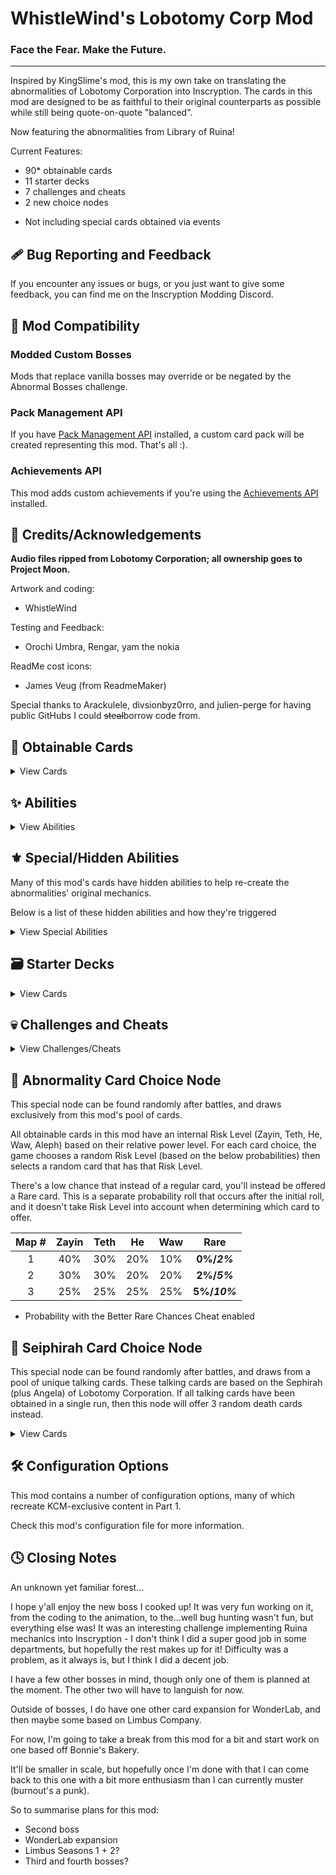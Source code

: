 # WhistleWind's Lobotomy Corp Mod

### Face the Fear. Make the Future.
---
Inspired by KingSlime's mod, this is my own take on translating the abnormalities of Lobotomy Corporation into Inscryption.
The cards in this mod are designed to be as faithful to their original counterparts as possible while still being quote-on-quote "balanced".

Now featuring the abnormalities from Library of Ruina!

Current Features:
- 90* obtainable cards
- 11 starter decks
- 7 challenges and cheats
- 2 new choice nodes

* Not including special cards obtained via events

## 🩹 Bug Reporting and Feedback
If you encounter any issues or bugs, or you just want to give some feedback, you can find me on the Inscryption Modding Discord.

## 🔗 Mod Compatibility
### Modded Custom Bosses
Mods that replace vanilla bosses may override or be negated by the Abnormal Bosses challenge.

### Pack Management API
If you have [Pack Management API](https://inscryption.thunderstore.io/package/Infiniscryption/Pack_Management_API/) installed,
a custom card pack will be created representing this mod. That's all :\).

### Achievements API
This mod adds custom achievements if you're using the [Achievements API](https://inscryption.thunderstore.io/package/Infiniscryption/Achievements/) installed.

## 💌 Credits/Acknowledgements
**Audio files ripped from Lobotomy Corporation; all ownership goes to Project Moon.**

Artwork and coding:
- WhistleWind

Testing and Feedback:
- Orochi Umbra, Rengar, yam the nokia

ReadMe cost icons:
- James Veug (from ReadmeMaker)

Special thanks to Arackulele, divsionbyz0rro, and julien-perge for having public GitHubs I could ~~steal~~borrow code from.

## 📜 Obtainable Cards
<details>
<summary>View Cards</summary>

<br>

<details>
<summary>Table Key</summary>

<br>**Toxic:** Kills survivors when eaten at the Campfire.
<br>**Singleton:** Can only have one copy in your deck at a time.
<br>**Spell:** Can be played on top of other cards, dies upon being played.
<br>**Event:** Only obtainable via a special event performed in-game.

<br>**M:** Mirror stat icon
<br>**S:** Sacrifice stat icon
<br>**T:** Passing Time stat icon
<br>**N:** Nihil stat icon
<br>**SP:** Sigil Power stat icon
<br>**SL:** Slimes stat icon
</details>

<br>

|NAME|STATS|COST|SIGILS|TRIBES|TRAITS|OTHER|
|:---|:---:|:--:|:-----|:-----|:-----|:----|
|Standard Training-Dummy Rabbit|0/2|<img src='https://i.imgur.com/C22peXt.png'>||Mechanical|||
|Scorched Girl|1/1|<img src='https://i.imgur.com/beJhD7d.png'>|Volatile|Anthropoid|Toxic||
|One Sin and Hundreds of Good Deeds|0/1|<img src='https://i.imgur.com/GeMgIce.png'>|||||
|Magical Girl|1/2|<img src='https://i.imgur.com/H6vESv7.png'>|Opportunistic|Fae|MagicalGirl|Singleton|
|The Queen of Hatred|8/2|<img src='https://i.imgur.com/H6vESv7.png'>|Opportunistic, Piercing|Fae, Reptile|MagicalGirl|Singleton|
|Happy Teddy Bear|1/5|<img src='https://i.imgur.com/5EnVPo0.png'>|Guardian||||
|Red Shoes|0/3|<img src='https://i.imgur.com/XmTnHld.png'>|Guardian, Sharp Quills||Terrain||
|Theresia|0/2|<img src='https://i.imgur.com/vUBgPOO.png'>|Healer|Mechanical|||
|Old Lady|1/2|<img src='https://i.imgur.com/beJhD7d.png'>|Stinky|Anthropoid|||
|Nameless Fetus|0/1|<img src='https://i.imgur.com/XmTnHld.png'>|Worthy Sacrifice, Many Lives|Anthropoid|Goat||
|The Lady Facing the Wall|1/2|<img src='https://i.imgur.com/UvtK0PY.png'>|Sharp Quills|Anthropoid|||
|Nothing There|1/1|<img src='https://i.imgur.com/62GUUAC.png'>|Mighty Leap||NonOption|Rare, Singleton|
|⤷ Nothing There True|3/3|<img src='https://i.imgur.com/62GUUAC.png'>|Fledgling|Canine, Hooved, Reptile||Singleton|
|⤷ Nothing There Egg|0/3|<img src='https://i.imgur.com/Ckvc6Ww.png'>|Fledgling|||Singleton|
|⤷ Nothing There Final|8/8|<img src='https://i.imgur.com/8SvThbo.png'>|Piercing, Persistent|||Singleton|
|1.76 MHz|2/1|<img src='https://i.imgur.com/9tZzgbv.png'>|Annoying||Terrain||
|Singing Machine|0/4|<img src='https://i.imgur.com/H6vESv7.png'>|Aggravating, Team Leader|Mechanical|Orchestral||
|The Silent Orchestra|2/6|<img src='https://i.imgur.com/Ckvc6Ww.png'>|Conductor|Anthropoid|Orchestral|Rare|
|Warm-Hearted Woodsman|2/3|<img src='https://i.imgur.com/62GUUAC.png'>|Woodcutter||||
|The Snow Queen|2/2|<img src='https://i.imgur.com/62GUUAC.png'>|Ruler of Frost|Fae|||
|Big Bird|2/4|<img src='https://i.imgur.com/62GUUAC.png'>|Cycler|Bird|BlackForest|Singleton|
|All-Around Helper|1/2|<img src='https://i.imgur.com/9tZzgbv.png'>|Sprinter, Bi Strike||||
|Snow White's Apple|1/1|<img src='https://i.imgur.com/XmTnHld.png'>|Roots|Botanic|Toxic||
|Spider Bud|0/3|<img src='https://i.imgur.com/UvtK0PY.png'>|Broodmother|Insect|||
|Beauty and the Beast|0/1|<img src='https://i.imgur.com/GeMgIce.png'>|Cursed|Insect, Hooved|||
|Plague Doctor|0/3|<img src='https://i.imgur.com/XmTnHld.png'>|Healer, Airborne|Divine||Singleton|
|Don't Touch Me|0/1|<img src='https://i.imgur.com/vUBgPOO.png'>|Punisher|Mechanical|Toxic, Terrain||
|Rudolta of the Sleigh|2/3|<img src='https://i.imgur.com/62GUUAC.png'>|Gift Giver, Sprinter|Hooved|||
|Queen Bee|0/4|<img src='https://i.imgur.com/62GUUAC.png'>|Queen Nest|Insect|||
|Bloodbath|0/1|<img src='https://i.imgur.com/H6vESv7.png'>|||Goat||
|⤷ Bloodbath|0/1|<img src='https://i.imgur.com/H6vESv7.png'>|Worthy Sacrifice||||
|⤷ Bloodbath|S/2|<img src='https://i.imgur.com/H6vESv7.png'>|Worthy Sacrifice||||
|⤷ Bloodbath|S+1/2|<img src='https://i.imgur.com/62GUUAC.png'>|Worthy Sacrifice, Bone King||||
|Opened Can of WellCheers|1/1|<img src='https://i.imgur.com/H6vESv7.png'>|Sprinter, Waterborne||||
|Alriune|4/5|<img src='https://i.imgur.com/Ckvc6Ww.png'>|Sprinter|Botanic|||
|Forsaken Murderer|4/1|<img src='https://i.imgur.com/66XMPEU.png'>||Anthropoid|||
|Child of the Galaxy|0/0|<img src='https://i.imgur.com/H6vESv7.png'>|Lonely|Anthropoid||Spell|
|Punishing Bird|1/1|<img src='https://i.imgur.com/H6vESv7.png'>|Punisher, Airborne|Bird|Toxic, BlackForest|Singleton|
|Little Red Riding Hooded Mercenary|2/5|<img src='https://i.imgur.com/Ckvc6Ww.png'>|Sniper|Anthropoid|||
|Big And Will Be Bad Wolf|3/3|<img src='https://i.imgur.com/Ckvc6Ww.png'>|Assimilator|Canine|||
|You're Bald...|0/2|<img src='https://i.imgur.com/vUBgPOO.png'>|Fecundity||||
|Fragment of the Universe|1/2|<img src='https://i.imgur.com/H6vESv7.png'>|Piercing|Divine|||
|Crumbling Armour|0/3|<img src='https://i.imgur.com/UvtK0PY.png'>|Courageous||Terrain||
|Judgement Bird|1/1|<img src='https://i.imgur.com/62GUUAC.png'>|Sniper|Bird|BlackForest|Singleton|
|Apocalypse Bird|3/12|<img src='https://i.imgur.com/8SvThbo.png'>|Omni Strike, Bi Strike, Made of Stone|Bird||Event, Singleton|
|The King of Greed|0/2|<img src='https://i.imgur.com/H6vESv7.png'>|Fledgling|Fae|MagicalGirl|Singleton|
|⤷ The King of Greed|2/5|<img src='https://i.imgur.com/H6vESv7.png'>|Cycler|Fae|MagicalGirl|Singleton|
|The Little Prince|1/4|<img src='https://i.imgur.com/62GUUAC.png'>|Sporogenic|Botanic|||
|Laetitia|1/1|<img src='https://i.imgur.com/H6vESv7.png'>|Gift Giver|Fae|||
|Funeral of the Dead Butterflies|1/3|<img src='https://i.imgur.com/62GUUAC.png'>|Double Strike|Insect|||
|Der Freischütz|2/2|<img src='https://i.imgur.com/62GUUAC.png'>|Sniper, Persistent|Fae||Rare|
|Dream of a Black Swan|2/5|<img src='https://i.imgur.com/Ckvc6Ww.png'>|Nettle Clothes|Bird||Rare|
|The Dreaming Current|4/2|<img src='https://i.imgur.com/Ckvc6Ww.png'>|Rampager, Waterborne||||
|The Burrowing Heaven|0/1|<img src='https://i.imgur.com/beJhD7d.png'>|Guardian, Sentry|Divine|||
|The Knight of Despair|1/4|<img src='https://i.imgur.com/62GUUAC.png'>|Protector|Fae|MagicalGirl|Singleton|
|⤷ The Knight of Despair|1/4|<img src='https://i.imgur.com/62GUUAC.png'>|Piercing, Bi Strike|Fae|MagicalGirl|Singleton|
|The Naked Nest|0/3|<img src='https://i.imgur.com/UvtK0PY.png'>|Serpent's Nest|Insect|Toxic||
|The Mountain of Smiling Bodies|2/1|<img src='https://i.imgur.com/62GUUAC.png'>|Assimilator|||Rare|
|Schadenfreude|1/1|<img src='https://i.imgur.com/9tZzgbv.png'>|Sentry|Mechanical|||
|The Heart of Aspiration|1/2|<img src='https://i.imgur.com/H6vESv7.png'>|Leader||||
|Notes from a Crazed Researcher|2/0|<img src='https://i.imgur.com/XmTnHld.png'>|Give Stats Sigils, Brittle|||Target Spell|
|Flesh Idol|0/4|<img src='https://i.imgur.com/beJhD7d.png'>|Aggravating, Transformer|Divine|||
|↺ Flesh Idol Good|0/4|<img src='https://i.imgur.com/beJhD7d.png'>|Team Leader, Team Leader, Transformer|Divine|||
|Giant Tree Sap|0/3|<img src='https://i.imgur.com/XmTnHld.png'>|Morsel, Many Lives|Botanic||Rare|
|The Mirror of Adjustment|M/1|<img src='https://i.imgur.com/H6vESv7.png'>|Woodcutter||Terrain||
|Shelter from the 27th of March|0/0|<img src='https://i.imgur.com/9tZzgbv.png'>|Give Sigils, Aggravating, Repulsive|||Target Spell|
|Fairy Festival|1/1|<img src='https://i.imgur.com/H6vESv7.png'>|Bloodfiend|Fae|||
|Meat Lantern|1/2|<img src='https://i.imgur.com/62GUUAC.png'>|Punisher, Mighty Leap||Toxic||
|We can Change Anything|1/1|<img src='https://i.imgur.com/H6vESv7.png'>|Grinder||||
|Express Train to Hell|0/1|<img src='https://i.imgur.com/vUBgPOO.png'>|The Train|Mechanical||Rare|
|Scarecrow Searching for Wisdom|1/1|<img src='https://i.imgur.com/UvtK0PY.png'>|Bloodfiend|Botanic|EmeraldCity||
|Dimensional Refraction Variant|SP/SP|<img src='https://i.imgur.com/62GUUAC.png'>|Amorphous||||
|CENSORED|4/4|<img src='https://i.imgur.com/Ckvc6Ww.png'>|Bloodfiend|||Rare|
|Skin Prophecy|0/3|<img src='https://i.imgur.com/H6vESv7.png'>|Witness|Divine|||
|Portrait of Another World|0/4|<img src='https://i.imgur.com/H6vESv7.png'>|Reflector||||
|Today's Shy Look|1/2|<img src='https://i.imgur.com/H6vESv7.png'>||Anthropoid|||
|⇆ Today's Neutral Look|1/2|<img src='https://i.imgur.com/H6vESv7.png'>|Unkillable|Anthropoid|||
|⇆ Today's Happy Look|1/3|<img src='https://i.imgur.com/H6vESv7.png'>||Anthropoid|||
|⇆ Today's Angry Look|2/1|<img src='https://i.imgur.com/H6vESv7.png'>||Anthropoid|||
|Blue Star|0/4|<img src='https://i.imgur.com/62GUUAC.png'>|Transformer|Divine||Rare|
|↺ Blue Star|0/4|<img src='https://i.imgur.com/Ckvc6Ww.png'>|Idol, Transformer|Divine|||
|↺ Blue Star|4/4|<img src='https://i.imgur.com/8SvThbo.png'>|Omni Strike, Transformer|Divine|||
|You Must Be Happy|0/2|<img src='https://i.imgur.com/vUBgPOO.png'>|Scrambler|||Target Spell|
|Luminous Bracelet|0/2|<img src='https://i.imgur.com/9tZzgbv.png'>|Give Stats Sigils, Greedy Healing|||Target Spell|
|Behaviour Adjustment|0/1|<img src='https://i.imgur.com/9tZzgbv.png'>|Corrector|Mechanical|||
|Old Faith and Promise|0/1|<img src='https://i.imgur.com/9tZzgbv.png'>|Alchemist|Mechanical|||
|Porccubus|1/1|<img src='https://i.imgur.com/i9oPLUJ.png'>|Touch of Death|Botanic|||
|Void Dream|1/1|<img src='https://i.imgur.com/H6vESv7.png'>|Fledgling, Airborne|Hooved|||
|⤷ Void Dream Rooster|2/3|<img src='https://i.imgur.com/62GUUAC.png'>|Stinky|Hooved, Bird|||
|Grave of Cherry Blossoms|0/3|<img src='https://i.imgur.com/62GUUAC.png'>|Bloodfiend, Sharp Quills|Botanic|||
|The Firebird|2/3|<img src='https://i.imgur.com/62GUUAC.png'>|Scorching, Airborne|Bird|||
|Yin|2/3|<img src='https://i.imgur.com/62GUUAC.png'>|Waterborne, Sprinter|||Singleton|
|Yang|0/3|<img src='https://i.imgur.com/H6vESv7.png'>|Regenerator|||Singleton|
|Backward Clock|0/1|<img src='https://i.imgur.com/vUBgPOO.png'>|Time Machine||Terrain, NonOption|Rare, Singleton|
|Il Pianto Della Luna|2/7|<img src='https://i.imgur.com/Ckvc6Ww.png'>|Group Healer|Bird|||
|Army in Pink|3/3|<img src='https://i.imgur.com/62GUUAC.png'>|Clinger, Protector|||Rare|
|Army in Black|3/3|<img src='https://i.imgur.com/62GUUAC.png'>|Brittle, Volatile||||
|Ppodae|1/1|<img src='https://i.imgur.com/UvtK0PY.png'>|Stinky, Fledgling|Canine|||
|⤷ Ppodae|3/2|<img src='https://i.imgur.com/66XMPEU.png'>|Stinky|Canine|||
|Parasite Tree|0/3|<img src='https://i.imgur.com/H6vESv7.png'>|Gardener|Botanic|||
|Melting Love|SL/6|<img src='https://i.imgur.com/Ckvc6Ww.png'>|Made of Slime||Toxic|Rare|
|Honoured Monk|2/1|<img src='https://i.imgur.com/62GUUAC.png'>|Fledgling|Anthropoid|||
|⤷ Clouded Monk|4/2|<img src='https://i.imgur.com/62GUUAC.png'>||Anthropoid|||
|The Servant of Wrath|2/2|<img src='https://i.imgur.com/62GUUAC.png'>|Scorching|Fae|MagicalGirl||
|⤷ The Servant of Wrath|3/2|<img src='https://i.imgur.com/62GUUAC.png'>|Double Strike|Fae, Reptile|MagicalGirl||
|Price of Silence|T/3|<img src='https://i.imgur.com/62GUUAC.png'>|||||
|Pinocchio|0/1|<img src='https://i.imgur.com/GeMgIce.png'>|Copycat|Botanic|||
|Nosferatu|1/2|<img src='https://i.imgur.com/62GUUAC.png'>|Bloodfiend, Fledgling|Fae|||
|⤷ Nosferatu Beast|3/2|<img src='https://i.imgur.com/Ckvc6Ww.png'>|Bloodfiend, Bloodfiend|Fae|||
|The Road Home|1/1|<img src='https://i.imgur.com/H6vESv7.png'>|Follow the Leader|Fae|EmeraldCity||
|Scaredy Cat|0/1|<img src='https://i.imgur.com/H6vESv7.png'>|||EmeraldCity||
|⇆ Scaredy Cat|2/6|<img src='https://i.imgur.com/62GUUAC.png'>|||EmeraldCity||
|Ozma|1/2|<img src='https://i.imgur.com/H6vESv7.png'>|Rightful Heir|Fae|EmeraldCity|Singleton|
|Silent Girl|2/2|<img src='https://i.imgur.com/62GUUAC.png'>|Persecutor|Anthropoid||Rare|
|The Adult Who Tells Lies|1/8|<img src='https://i.imgur.com/62GUUAC.png'>|False Throne|Anthropoid||Event, Singleton|
|The Jester of Nihil|N/7|<img src='https://i.imgur.com/66XMPEU.png'>|Return to Nihil|Fae||Event, Singleton|
</details>

## ✨ Abilities
<details>
<summary>View Abilities</summary>

|NAME|DESCRIPTION|
|:---|:----------|
|Time Machine|Activate: End the current battle or phase and remove this card from the player's deck. Remove an additional card from the deck based on their power level.||
|Apostle|*Thou wilt abandon flesh and be born again.*||
|True Saviour|*My story is nowhere, unknown to all.*||
|Confession and Pentinence|*Activate: Keep faith with unwavering resolve.*||
</details>

## ⚜️ Special/Hidden Abilities
Many of this mod's cards have hidden abilities to help re-create the abnormalities' original mechanics.

Below is a list of these hidden abilities and how they're triggered

<details>
<summary>View Special Abilities</summary>

|NAME|Card|TRIGGER|
|:---|:---|:------|
|Adoration							|When this card's Health is low during upkeep.		|
|Justice							|When an adjacent card dies.						|
|Blind Rage							|When this card attacks.							|
|Concord							|When this card is adjacent to its other half.		|
|Bless								|When the clock strikes twelve in My presence.		|
|CENSORED							|When this card kills another card.					|
|Cowardly							|When there's a non-Structure ally on the board.	|
|The Sword Sharpened with Tears		|When an adjacent card dies.						|
|Mimicry							|When this car dies.								|
|In the Name of Love and Hate		|When one player loses more cards than the other.	|
|Justitia							|When this card targets another card.				|
|Pink								|When ally cards die.								|
|Syrinx								|When this card is sacrificed.						|
|The Homing Instinct				|When this card moves.								|
|Today's Expression					|When this card is drawn.							|
|Wrist Cutter						|When another card is sacrificed.					|
|Sap								|When this card is sacrificed.						|
|Smile								|When this card kills another card.					|
|Sound of a Star					|When this card attacks.							|
|Crimson Scar						|When a specific card resolves on the board.		|
</details>

## 🗃️ Starter Decks
<details>
<summary>View Cards</summary>

- \* = If 'DisableRuina' is active in the config, these cards will be replaced by a different card.
- S = Special requirement to unlock (can be changed in the config settings)

|NAME|CARDS|UNLOCK LVL|
|:---|:----|:--------:|
|Random Mod Cards|3+ random mod cards																  |0|
|First Day		 |One Sin and Hundreds of Good Deeds<br>Fairy Festival<br>Old Lady					  |0|
|Lonely Friends	 |Scorched Girl<br>Laetitia<br>Child of the Galaxy									  |2|
|Blood Machines	 |We Can Change Anything<br>Singing Machine<br>All-Around Helper					  |4|
|People Pleasers |Today's Shy Look<br>Pinocchio*<br>Behaviour Adjustment							  |5|
|Freak Show		 |Beauty and the Beast<br>Void Dream<br>Queen Bee									  |6|
|Apocrypha		 |Fragment of the Universe<br>Skin Prophecy<br>Price of Silence*					  |7|
|Keter			 |Bloodbath<br>The Burrowing Heaven<br>The Snow Queen								  |8|
|Road to Oz		 |The Road Home*<br>Scarecrow Searching for Wisdom<br>Warm-Hearted Woodsman<br>Ozma*  |S|
|Magical Girls!	 |The Knight of Despair<br>Magical Girl H<br>The King of Greed<br>The Servant of Wrath*S|
|Twilight		 |Punishing Bird<br>Big Bird<br>Judgement Bird										  |S|
</details>

## 💀 Challenges and Cheats
<details>
<summary>View Challenges/Cheats</summary>

|NAME				|PTS	|DESCRIPTION|
|:------------------|:----:|:----------|
|Abnormal Encounters|15		|All regular battles will only use abnormality cards.			|
|Abnormal Bosses	|20		|Bosses will only play abnormality cards.						|
|Miracle Worker		|12		|Leshy will play Plague Doctor against you. Beware the Clock.	|
|Final Apocalypse	|70		|Leshy is replaced as the final boss of the run with the Beast.	|
|Better Rare Chances|-10	|Rare cards are more likely to appear at abnormal choice nodes.	|
|Start with a Beast |-15	|Start your run with Apocalypse Bird in your deck.				|
|Start with a Fool  |-15	|Start your run with Jester of Nihil in your deck.				|
|Start with a Liar  |-15	|Start your run with Adult Who Tells Lies in your deck.			|
</details>

## 🎰 Abnormality Card Choice Node
This special node can be found randomly after battles, and draws exclusively from this mod's pool of cards.

All obtainable cards in this mod have an internal Risk Level (Zayin, Teth, He, Waw, Aleph) based on their relative power level.
For each card choice, the game chooses a random Risk Level (based on the below probabilities) then selects a random card that has that Risk Level.

There's a low chance that instead of a regular card, you'll instead be offered a Rare card.
This is a separate probability roll that occurs after the initial roll, and it doesn't take Risk Level into account when determining which card to offer.

|Map #|Zayin|Teth|He|Waw|**Rare**|
|:-:|:-:|:-:|:-:|:-:|:-:|
|1|40%|30%|20%|10%|**0%/*2%***|
|2|30%|30%|20%|20%|**2%/*5%***|
|3|25%|25%|25%|25%|**5%/*10%***|

* Probability with the Better Rare Chances Cheat enabled

## 🎰 Seiphirah Card Choice Node
This special node can be found randomly after battles, and draws from a pool of unique talking cards.
These talking cards are based on the Sephirah (plus Angela) of Lobotomy Corporation.
If all talking cards have been obtained in a single run, then this node will offer 3 random death cards instead.

<details>
<summary>View Cards</summary>

|NAME|STATS|COST|SIGILS|
|:---|:---:|:--:|:-----|
|Malkuth|1/2|<img src='https://i.imgur.com/XmTnHld.png'>|Leader|
|Yesod|2/3|<img src='https://i.imgur.com/62GUUAC.png'>|Hoarder|
|Hod|1/2|<img src='https://i.imgur.com/XmTnHld.png'>|Protector|
|Netzach|0/3|<img src='https://i.imgur.com/H6vESv7.png'>|Greedy Healing, Burrower|
|Tiphereth|1/3|<img src='https://i.imgur.com/9tZzgbv.png'>|Gift Giver|
|Chesed|1/4|<img src='https://i.imgur.com/OYmdUg3.png'>|Regenerator, Healer|
|Gebura|3/5|<img src='https://i.imgur.com/Ckvc6Ww.png'>|Blood Lust, Persistent|
|Binah|3/5|<img src='https://i.imgur.com/Ckvc6Ww.png'>|Sniper, Piercing|
|Hokma|1/4|<img src='https://i.imgur.com/62GUUAC.png'>|Neutered Latch|
|Angela|2/3|<img src='https://i.imgur.com/mBwmFpx.png'>|Persecutor, Ruler of Frost|
</details>

## 🛠️ Configuration Options
This mod contains a number of configuration options, many of which recreate KCM-exclusive content in Part 1.

Check this mod's configuration file for more information.

## 🕓 Closing Notes
An unknown yet familiar forest...

I hope y'all enjoy the new boss I cooked up!
It was very fun working on it, from the coding to the animation, to the...well bug hunting wasn't fun, but everything else was!
It was an interesting challenge implementing Ruina mechanics into Inscryption - I don't think I did a super good job in some departments, but hopefully the rest makes up for it!
Difficulty was a problem, as it always is, but I think I did a decent job.

I have a few other bosses in mind, though only one of them is planned at the moment.
The other two will have to languish for now.

Outside of bosses, I do have one other card expansion for WonderLab, and then maybe some based on Limbus Company.

For now, I'm going to take a break from this mod for a bit and start work on one based off Bonnie's Bakery.

It'll be smaller in scale, but hopefully once I'm done with that I can come back to this one with a bit more enthusiasm than I can currently muster (burnout's a punk).

So to summarise plans for this mod:
- Second boss
- WonderLab expansion
- Limbus Seasons 1 + 2?
- Third and fourth bosses?